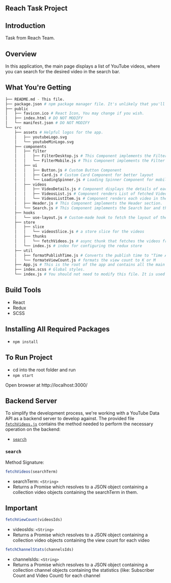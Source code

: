 Reach Task Project
---------------------------------------------------------

## Introduction
Task from Reach Team.

## Overview
In this application, the main page displays a list of YouTube videos, where you can search for the desired video in the search bar.

## What You're Getting
```bash
├── README.md - This file.
├── package.json # npm package manager file. It's unlikely that you'll need to modify this.
├── public
│   ├── favicon.ico # React Icon, You may change if you wish.
│   ├── index.html # DO NOT MODIFY
│   └── manifest.json # DO NOT MODIFY
└── src
    ├── assets # Helpful logos for the app.
    │   ├── youtubeLogo.svg
    │   └── youtubeMinLogo.svg
    ├── components
    │   ├── filter
    │   │   ├── FilterDesktop.js # This Component implements the Filter section for the Desktop layout
    │   │   └── FilterMobile.js # This Component implements the Filter section for the Mobile layout
    │   ├── ui
    │   │   ├── Button.js # Custom Button Component
    │   │   ├── Card.js # Custom Card Component for better layout
    │   │   └── LoadingSpinner.js # Loading Spinner Component for mobile layout
    │   ├── videos
    │   │   ├── VideoDetails.js # Component displays the details of each video
    │   │   ├── VideosList.js # Component renders List of fetched Videos
    │   │   └── VideosListItem.js # Component renders each video in the fetched Videos List
    │   ├── Header.js # This Component implements the Header section.
    │   └── Search.js # This Component implements the Search bar and the search Button section.
    ├── hooks
    │   └── use-layout.js # Custom-made hook to fetch the layout of the device (desktop/mobile)
    ├── store
    │   ├── slice
    │   │   └── videosSlice.js # a store slice for the videos 
    │   ├── thunks
    │   │   └── fetchVideos.js # async thunk that fetches the videos from the API
    │   └── index.js # index for configuring the redux store
    ├── util
    │   ├── formatPublishTime.js # Converts the publish time to "Time Ago"
    │   └── formateViewCount.js # formats the view count to K or M
    ├── App.js # This is the root of the app and contains all the main functions.
    ├── index.scss # Global styles.
    └── index.js # You should not need to modify this file. It is used for DOM rendering only.
```

## Build Tools
* React
* Redux
* SCSS

## Installing All Required Packages
- `npm install`

## To Run Project
- cd into the root folder and run
- `npm start`

Open browser at http://localhost:3000/

## Backend Server

To simplify the development process, we're working with a YouTube Data API as a backend server to develop against. The provided file [`fetchVideos.js`](src/store/thunks/fetchVideos.js) contains the method needed to perform the necessary operation on the backend:

* [`search`](#search)

### `search`

Method Signature:

```js
fetchVideos(searchTerm)
```

* searchTerm: `<String>`
* Returns a Promise which resolves to a JSON object containing a collection video objects containing the searchTerm in them.

## Important

```js
fetchViewCount(videosIds)
```

* videosIds: `<String>`
* Returns a Promise which resolves to a JSON object containing a collection video objects containing the view count for each video

```js
fetchChannelStats(channelsIds)
```

* channelsIds: `<String>`
* Returns a Promise which resolves to a JSON object containing a collection channel objects containing the statistics (like: Subscriber Count and Video Count) for each channel
